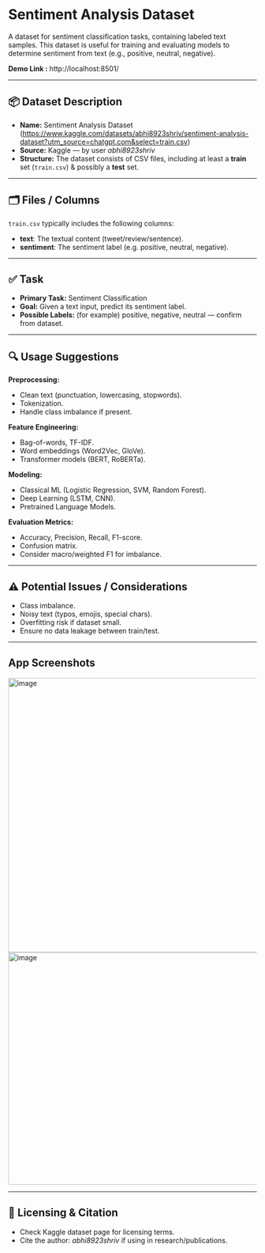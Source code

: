 # Sentiment Analysis Dataset

A dataset for sentiment classification tasks, containing labeled text samples. This dataset is useful for training and evaluating models to determine sentiment from text (e.g., positive, neutral, negative).

**Demo Link :** http://localhost:8501/

---

## 📦 Dataset Description

- **Name:** Sentiment Analysis Dataset  (https://www.kaggle.com/datasets/abhi8923shriv/sentiment-analysis-dataset?utm_source=chatgpt.com&select=train.csv)
- **Source:** Kaggle — by user *abhi8923shriv*  
- **Structure:** The dataset consists of CSV files, including at least a **train** set (`train.csv`) & possibly a **test** set.

---

## 🗂 Files / Columns

`train.csv` typically includes the following columns:

- **text**: The textual content (tweet/review/sentence).  
- **sentiment**: The sentiment label (e.g. positive, neutral, negative).  

---

## ✅ Task

- **Primary Task:** Sentiment Classification  
- **Goal:** Given a text input, predict its sentiment label.  
- **Possible Labels:** (for example) positive, negative, neutral — confirm from dataset.

---

## 🔍 Usage Suggestions

**Preprocessing:**  
- Clean text (punctuation, lowercasing, stopwords).  
- Tokenization.  
- Handle class imbalance if present.

**Feature Engineering:**  
- Bag-of-words, TF-IDF.  
- Word embeddings (Word2Vec, GloVe).  
- Transformer models (BERT, RoBERTa).  

**Modeling:**  
- Classical ML (Logistic Regression, SVM, Random Forest).  
- Deep Learning (LSTM, CNN).  
- Pretrained Language Models.

**Evaluation Metrics:**  
- Accuracy, Precision, Recall, F1-score.  
- Confusion matrix.  
- Consider macro/weighted F1 for imbalance.

---

## ⚠ Potential Issues / Considerations

- Class imbalance.  
- Noisy text (typos, emojis, special chars).  
- Overfitting risk if dataset small.  
- Ensure no data leakage between train/test.  

---
## App Screenshots
<img width="1284" height="555" alt="image" src="https://github.com/user-attachments/assets/68b5910a-5020-4e69-b07d-4ccd647ac5fa" />
<img width="1011" height="470" alt="image" src="https://github.com/user-attachments/assets/2e13c552-82b8-4fdb-bd0e-b6daa9d7ea3b" />


---

## 📝 Licensing & Citation

- Check Kaggle dataset page for licensing terms.  
- Cite the author: *abhi8923shriv* if using in research/publications.
